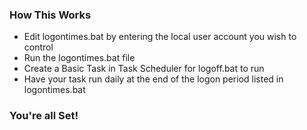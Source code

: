 ### How This Works 
* Edit logontimes.bat by entering the local user account you wish to control
* Run the logontimes.bat file
* Create a Basic Task in Task Scheduler for logoff.bat to run
* Have your task run daily at the end of the logon period listed in logontimes.bat

### You're all Set!

